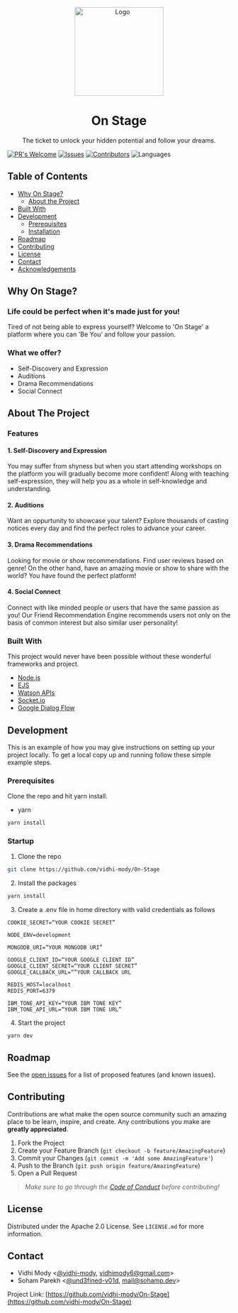 <p align="center">
    <img src="https://www.pngrepo.com/png/191941/512/theatre-drama.png" width="200" alt="Logo">
  <h1 align="center">On Stage</h1>

  <p align="center">
    The ticket to unlock your hidden potential and follow your dreams.
  </p>
</p>

[![PR's Welcome](https://img.shields.io/badge/PRs-welcome-brightgreen.svg?style=flat)](https://github.com/vidhi-mody/On-Stage/pulls)
[![Issues](https://img.shields.io/github/issues-raw/vidhi-mody/On-Stage)](https://github.com/vidhi-mody/On-Stage/issues)
[![Contributors](https://img.shields.io/github/contributors/vidhi-mody/On-Stage)]()
![Languages](https://img.shields.io/github/languages/count/vidhi-mody/On-Stage)

<!-- TABLE OF CONTENTS -->

## Table of Contents

- [Why On Stage?](#why-on-stage)
  - [About the Project](#about-the-project)
- [Built With](#built-with)
- [Development](#development)
  - [Prerequisites](#prerequisites)
  - [Installation](#installation)
- [Roadmap](#roadmap)
- [Contributing](#contributing)
- [License](#license)
- [Contact](#contact)
- [Acknowledgements](#acknowledgements)

<!-- ABOUT THE PROJECT -->

## Why On Stage?

### Life could be perfect when it's made just for you!

Tired of not being able to express yourself? Welcome to 'On Stage' a platform where you can 'Be You' and follow your passion.

### What we offer?

- Self-Discovery and Expression
- Auditions
- Drama Recommendations
- Social Connect

## About The Project

### Features

#### 1. Self-Discovery and Expression

You may suffer from shyness but when you start attending workshops on the platform you will gradually become more confident! Along with teaching self-expression, they will help you as a whole in self-knowledge and understanding.

#### 2. Auditions

Want an oppurtunity to showcase your talent? Explore thousands of casting notices every day and find the perfect roles to advance your career.

#### 3. Drama Recommendations

Looking for movie or show recommendations. Find user reviews based on genre! On the other hand, have an amazing movie or show to share with the world? You have found the perfect platform!

#### 4. Social Connect

Connect with like minded people or users that have the same passion as you! Our Friend Recommendation Engine recommends users not only on the basis of common interest but also similar user personality!


### Built With

This project would never have been possible without these wonderful frameworks and project.

- [Node.js](https://nodejs.org)
- [EJS](https://ejs.co)
- [Watson APIs](https://github.com/watson-developer-cloud/node-sdk#readme)
- [Socket.io](https://www.npmjs.com/package/socket.io)
- [Google Dialog Flow](https://cloud.google.com/dialogflow/docs)

<!-- GETTING STARTED -->

## Development

This is an example of how you may give instructions on setting up your project locally.
To get a local copy up and running follow these simple example steps.

### Prerequisites

Clone the repo and hit yarn install.

- yarn

```sh
yarn install
```

### Startup

1. Clone the repo

```sh
git clone https://github.com/vidhi-mody/On-Stage
```

2. Install the packages

```sh
yarn install
```

3. Create a .env file in home directory with valid credentials as follows

```
COOKIE_SECRET=“YOUR COOKIE SECRET”

NODE_ENV=development

MONGODB_URI=“YOUR MONGODB URI”

GOOGLE_CLIENT_ID=“YOUR GOOGLE CLIENT ID”
GOOGLE_CLIENT_SECRET=“YOUR CLIENT SECRET”
GOOGLE_CALLBACK_URL=“”YOUR CALLBACK URL

REDIS_HOST=localhost
REDIS_PORT=6379

IBM_TONE_API_KEY=“YOUR IBM TONE KEY”
IBM_TONE_API_URL=“YOUR IBM TONE URL”
```

4. Start the project

```JS
yarn dev
```

<!-- ROADMAP -->

## Roadmap

See the [open issues](https://github.com/vidhi-mody/On-Stage/issues) for a list of proposed features (and known issues).

<!-- CONTRIBUTING -->

## Contributing

Contributions are what make the open source community such an amazing place to be learn, inspire, and create. Any contributions you make are **greatly appreciated**.

1. Fork the Project
2. Create your Feature Branch (`git checkout -b feature/AmazingFeature`)
3. Commit your Changes (`git commit -m 'Add some AmazingFeature'`)
4. Push to the Branch (`git push origin feature/AmazingFeature`)
5. Open a Pull Request

> _Make sure to go through the [Code of Conduct](CODE_OF_CONDUCT.md) before contributing!_

<!-- LICENSE -->

## License

Distributed under the Apache 2.0 License. See `LICENSE.md` for more information.

<!-- CONTACT -->

## Contact

- Vidhi Mody <[@vidhi-mody](https://github.com/vidhi-mody), vidhimody6@gmail.com>
- Soham Parekh <[@und3fined-v01d](https://github.com/und3fined-v01d), [mail@sohamp.dev](mail@sohamp.dev)>

Project Link: [https://github.com/vidhi-mody/On-Stage](https://github.com/vidhi-mody/On-Stage)

